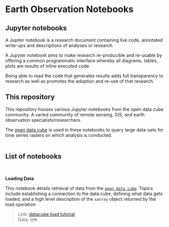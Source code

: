 # Earth Observation Notebooks

## Jupyter notebooks
A Jupiter notebook is a research document containing live code, annotated write-ups and descriptions of analyses or research.    

A Jupyter notebook aims to make research re-producible and re-usable by offering a common programmatic interface whereby all diagrams, tables, plots are results of inline executed code. 

Being able to read the code that generates results adds full transparency to research as well as promotes the adoption and re-use of that research.  

## This repository

This repository houses various Jupyter notebooks from the open data cube community. A varied community of remote sensing, GIS, and earth observation specialists/researchers. 

The [open data cube](https://www.opendatacube.org/) is used in these notebooks to query large data-sets for time series rasters on which analysis is conducted.  
<br>

## List of notebooks 
<br>  

 **Loading Data**  
 
This notebook details retrieval of data from the  [`open data cube`](https://www.opendatacube.org/).  Topics include establishing a connection to the data cube, defining what data gets loaded, and a high level description of the `xarray` object returned by the load operation   
  
>Link: [datacube load tutorial](notebooks/Load%20Tutorial/loading_from_data_cube.ipynb)  
Data:  `GPM`   
